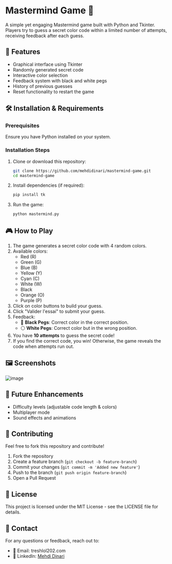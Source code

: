 # Mastermind Game 🎯

A simple yet engaging Mastermind game built with Python and Tkinter. Players try to guess a secret color code within a limited number of attempts, receiving feedback after each guess.

## 📌 Features
- Graphical interface using Tkinter
- Randomly generated secret code
- Interactive color selection
- Feedback system with black and white pegs
- History of previous guesses
- Reset functionality to restart the game

## 🛠️ Installation & Requirements
### Prerequisites
Ensure you have Python installed on your system.

### Installation Steps
1. Clone or download this repository:
   ```bash
   git clone https://github.com/mehdidinari/mastermind-game.git
   cd mastermind-game
   ```
2. Install dependencies (if required):
   ```bash
   pip install tk
   ```
3. Run the game:
   ```bash
   python mastermind.py
   ```

## 🎮 How to Play
1. The game generates a secret color code with 4 random colors.
2. Available colors:
   - Red (R)
   - Green (G)
   - Blue (B)
   - Yellow (Y)
   - Cyan (C)
   - White (W)
   - Black
   - Orange (O)
   - Purple (P)
3. Click on color buttons to build your guess.
4. Click "Valider l'essai" to submit your guess.
5. Feedback:
   - 🎯 **Black Pegs**: Correct color in the correct position.
   - ⚪ **White Pegs**: Correct color but in the wrong position.
6. You have **10 attempts** to guess the secret code!
7. If you find the correct code, you win! Otherwise, the game reveals the code when attempts run out.

## 🖼️ Screenshots
![image](https://github.com/user-attachments/assets/b1dc5f0b-c7db-4067-bbf9-51083daf04cf)


## 🚀 Future Enhancements
- Difficulty levels (adjustable code length & colors)
- Multiplayer mode
- Sound effects and animations

## 🤝 Contributing
Feel free to fork this repository and contribute!

1. Fork the repository
2. Create a feature branch (`git checkout -b feature-branch`)
3. Commit your changes (`git commit -m 'Added new feature'`)
4. Push to the branch (`git push origin feature-branch`)
5. Open a Pull Request

## 📜 License
This project is licensed under the MIT License - see the LICENSE file for details.

## 📧 Contact
For any questions or feedback, reach out to:
- 📩 Email: treshlol202.com
- 🔗 LinkedIn: [Mehdi Dinari](https://github.com/your-username](https://www.linkedin.com/in/mehdi-dinari-b0487a2a9/))

